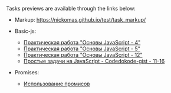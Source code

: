 Tasks previews are available through the links below:

 - Markup: https://nickomas.github.io/test/task_markup/

 - Basic-js:
	* [Практическая работа "Основы JavaScript - 4"](https://nickomas.github.io/test/task_basic-js/index_4.html)
	* [Практическая работа "Основы JavaScript - 5"](https://nickomas.github.io/test/task_basic-js/index_5.html)
	* [Практическая работа "Основы JavaScript - 12"](https://nickomas.github.io/test/task_basic-js/index_12.html)
	* [Простые задачи на JavaScript - Codedokode-gist - 11-16](https://nickomas.github.io/test/task_basic-js//JS-Basics-codedokode-1/fallback.html)

 - Promises:
    * [Использование промисов](https://nickomas.github.io/test/task_promise/index.html)
